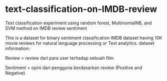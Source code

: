 # text-classification-on-IMDB-review
Text classification experiment using random forest, MultinomialNB, and SVM method on IMDB review sentiment

This is a dataset for binary sentiment classification
IMDB dataset having 10K movie reviews for natural language processing or Text analytics. dataset information:

Review = review dari para user terhadap sebuah film

Sentiment = opini dari pengguna berdasarkan review (Positive and Negative)
